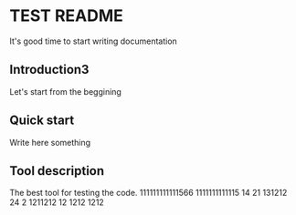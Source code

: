 # TEST README
 It's good time to start writing documentation

## Introduction3
Let's start from the beggining

## Quick start
Write here something

## Tool description
The best tool for testing the code.
111111111111566
1111111111115
14
21
131212
24
2
1211212
12
1212
1212
